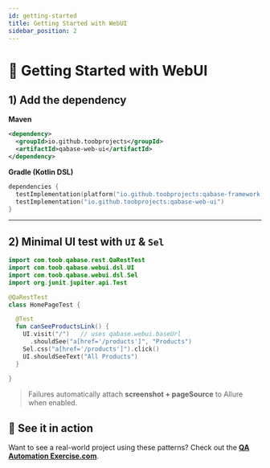 ```yaml
---
id: getting-started
title: Getting Started with WebUI
sidebar_position: 2
---
```


# 🚀 Getting Started with WebUI

## 1) Add the dependency

**Maven**
```xml
<dependency>
  <groupId>io.github.toobprojects</groupId>
  <artifactId>qabase-web-ui</artifactId>
</dependency>
```

**Gradle (Kotlin DSL)**
```kotlin
dependencies {
  testImplementation(platform("io.github.toobprojects:qabase-framework:2.0.0"))
  testImplementation("io.github.toobprojects:qabase-web-ui")
}
```

---

## 2) Minimal UI test with `UI` & `Sel`

```kotlin
import com.toob.qabase.rest.QaRestTest
import com.toob.qabase.webui.dsl.UI
import com.toob.qabase.webui.dsl.Sel
import org.junit.jupiter.api.Test

@QaRestTest
class HomePageTest {

  @Test
  fun canSeeProductsLink() {
    UI.visit("/")   // uses qabase.webui.baseUrl
      .shouldSee("a[href='/products']", "Products")
    Sel.css("a[href='/products']").click()
    UI.shouldSeeText("All Products")
  }
  
}
```

> Failures automatically attach **screenshot + pageSource** to Allure when enabled.


## 🔗 See it in action

Want to see a real-world project using these patterns? Check out the [**QA Automation Exercise.com**](https://github.com/tlmatjuda/qa-automation-exercise-com).
